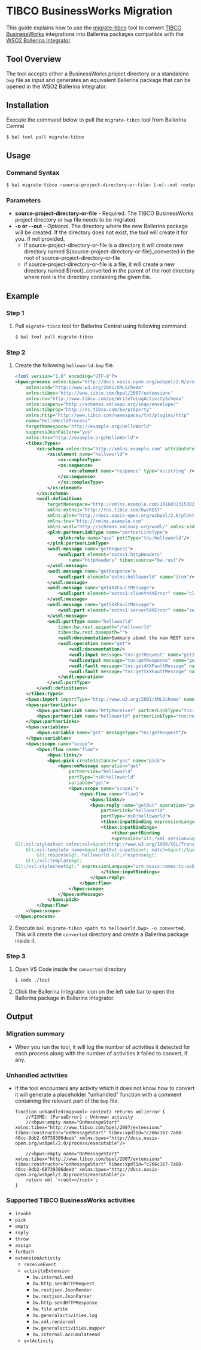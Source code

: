 # TIBCO BusinessWorks Migration
This guide explains how to use the [migrate-tibco](https://central.ballerina.io/wso2/tool_migrate_tibco/latest) tool to convert
[TIBCO BusinessWorks](https://docs.tibco.com/products/tibco-activematrix-businessworks) integrations into Ballerina packages compatible with the [WSO2 Ballerina Integrator](https://wso2.com/integrator/ballerina-integrator).
## Tool Overview

The tool accepts either a BusinessWorks project directory or a standalone `bwp` file as input and generates an equivalent Ballerina package that can be opened in the WSO2 Ballerina Integrator.

## Installation

Execute the command below to pull the `migrate-tibco` tool from Ballerina Central
```bash
$ bal tool pull migrate-tibco
```

## Usage

### Command Syntax

```bash
$ bal migrate-tibco <source-project-directory-or-file> [-o|--out <output-directory>]
```

### Parameters

- **source-project-directory-or-file** - Required. The TIBCO BusinessWorks project directory or `bwp` file needs to be migrated.
- **-o or --out** - *Optional*. The directory where the new Ballerina package will be created. If the directory does not exist, the tool will create it for you. If not provided,
  - If source-project-directory-or-file is a directory it will create new directory named ${source-project-directory-or-file}_converted in the root of source-project-directory-or-file
  - if source-project-directory-or-file is a file, it will create a new directory named ${root}_converted in the parent of the root directory where root is the directory containing the given file.

## Example

### Step 1
1. Pull `migrate-tibco` tool for Ballerina Central using following command.

    ```bash
    $ bal tool pull migrate-tibco
    ```

### Step 2
1. Create the following `helloworld.bwp` file.
    ```xml
    <?xml version="1.0" encoding="UTF-8"?>
    <bpws:process xmlns:bpws="http://docs.oasis-open.org/wsbpel/2.0/process/executable"
        xmlns:xsd="http://www.w3.org/2001/XMLSchema"
        xmlns:tibex="http://www.tibco.com/bpel/2007/extensions"
        xmlns:ns="http://www.tibco.com/pe/WriteToLogActivitySchema"
        xmlns:soapenv="http://schemas.xmlsoap.org/soap/envelope/"
        xmlns:tibprop="http://ns.tibco.com/bw/property"
        xmlns:http="http://www.tibco.com/namespaces/tnt/plugins/http"
        name="HelloWorldProcess"
        targetNamespace="http://example.org/HelloWorld"
        suppressJoinFailure="yes"
        xmlns:tns="http://example.org/HelloWorld">
        <tibex:Types>
            <xs:schema xmlns:tns="http://xmlns.example.com" attributeFormDefault="unqualified" elementFormDefault="qualified" xmlns:xs="http://www.w3.org/2001/XMLSchema">
                <xs:element name="helloworld">
                    <xs:complexType>
                    <xs:sequence>
                        <xs:element name="response" type="xs:string" />
                    </xs:sequence>
                    </xs:complexType>
                </xs:element>
            </xs:schema>
            <wsdl:definitions
                targetNamespace="http://xmlns.example.com/20160323153822PLT"
                xmlns:extns1="http://tns.tibco.com/bw/REST"
                xmlns:plnk="http://docs.oasis-open.org/wsbpel/2.0/plnktype"
                xmlns:tns="http://xmlns.example.com"
                xmlns:wsdl="http://schemas.xmlsoap.org/wsdl/" xmlns:xsd="http://www.w3.org/2001/XMLSchema">
                <plnk:partnerLinkType name="partnerLinkType">
                    <plnk:role name="use" portType="tns:helloworld"/>
                </plnk:partnerLinkType>
                <wsdl:message name="getRequest">
                    <wsdl:part element="extns1:httpHeaders"
                        name="httpHeaders" tibex:source="bw.rest"/>
                </wsdl:message>
                <wsdl:message name="getResponse">
                    <wsdl:part element="extns:helloworld" name="item"/>
                </wsdl:message>
                <wsdl:message name="get4XXFaultMessage">
                    <wsdl:part element="extns1:client4XXError" name="clientError"/>
                </wsdl:message>
                <wsdl:message name="get5XXFaultMessage">
                    <wsdl:part element="extns1:server5XXError" name="serverError"/>
                </wsdl:message>
                <wsdl:portType name="helloworld"
                    tibex:bw.rest.apipath="/helloworld"
                    tibex:bw.rest.basepath="">
                    <wsdl:documentation>Summary about the new REST service.</wsdl:documentation>
                    <wsdl:operation name="get">
                        <wsdl:documentation/>
                        <wsdl:input message="tns:getRequest" name="getInput"/>
                        <wsdl:output message="tns:getResponse" name="getOutput"/>
                        <wsdl:fault message="tns:get4XXFaultMessage" name="clientFault"/>
                        <wsdl:fault message="tns:get5XXFaultMessage" name="serverFault"/>
                    </wsdl:operation>
                </wsdl:portType>
            </wsdl:definitions>
        </tibex:Types>
        <bpws:import importType="http://www.w3.org/2001/XMLSchema" namespace="http://www.tibco.com/namespaces/tnt/plugins/http"/>
        <bpws:partnerLinks>
            <bpws:partnerLink name="HttpReceiver" partnerLinkType="tns:HttpReceiver" myRole="use"/>
            <bpws:partnerLink name="helloworld" partnerLinkType="tns:helloworld" myRole="use"/>
        </bpws:partnerLinks>
        <bpws:variables>
            <bpws:variable name="get" messageType="tns:getRequest"/>
        </bpws:variables>
        <bpws:scope name="scope">
            <bpws:flow name="flow">
                <bpws:links/>
                <bpws:pick createInstance="yes" name="pick">
                    <bpws:onMessage operation="get"
                        partnerLink="helloworld"
                        portType="ns0:helloworld"
                        variable="get">
                        <bpws:scope name="scope1">
                            <bpws:flow name="flow1">
                                <bpws:links/>
                                <bpws:reply name="getOut" operation="get"
                                    partnerLink="helloworld"
                                    portType="ns0:helloworld">
                                    <tibex:inputBinding expressionLanguage="urn:oasis:names:tc:wsbpel:2.0:sublang:xslt1.0">&lt;?xml version="1.0" encoding="UTF-8"?&gt;&lt;xsl:stylesheet xmlns:xsl="http://www.w3.org/1999/XSL/Transform" xmlns:tns="http://xmlns.example.com" version="2.0"&gt;     &lt;xsl:template name="getOut-input" match="/"&gt;         &lt;helloworld&gt; &lt;response&gt; helloworld &lt;/response&gt;&lt;/helloworld&gt;     &lt;/xsl:template&gt; &lt;/xsl:stylesheet&gt;</tibex:inputBinding>
                                    <tibex:inputBindings>
                                        <tibex:partBinding
                                        expression="&lt;?xml version=&quot;1.0&quot; encoding=&quot;UTF-8&quot;?&gt;
    &lt;xsl:stylesheet xmlns:xsl=&quot;http://www.w3.org/1999/XSL/Transform&quot; xmlns:tns=&quot;http://xmlns.example.com&quot; version=&quot;2.0&quot;&gt;
        &lt;xsl:template name=&quot;getOut-input&quot; match=&quot;/&quot;&gt;
            &lt;response&gt; helloworld &lt;/response&gt;
        &lt;/xsl:template&gt;
    &lt;/xsl:stylesheet&gt;" expressionLanguage="urn:oasis:names:tc:wsbpel:2.0:sublang:xslt1.0"/>
                                    </tibex:inputBindings>
                                </bpws:reply>
                            </bpws:flow>
                        </bpws:scope>
                    </bpws:onMessage>
                </bpws:pick>
            </bpws:flow>
        </bpws:scope>
    </bpws:process>
    ```
2. Execute `bal migrate-tibco <path to helloworld.bwp> -o converted`. This will create the `converted` directory and create a Ballerina package inside it.

### Step 3
1. Open VS Code inside the `converted` directory
    ```bash
    $ code ./test
    ```
2. Click the Ballerina Integrator icon on the left side bar to open the Ballerina package in Ballerina Integrator.

## Output

### Migration summary

- When you run the tool, it will log the number of activities it detected for each process along with the number of activities it failed to convert, if any.

### Unhandled activities

- If the tool encounters any activity which it does not know how to convert it will generate a placeholder "unhandled" function with a comment containing the relevant part of the `bwp` file.

    ```ballerina
    function unhandled(map<xml> context) returns xml|error {
        //FIXME: [ParseError] : Unknown activity
        //<bpws:empty name="OnMessageStart" xmlns:tibex="http://www.tibco.com/bpel/2007/extensions" tibex:constructor="onMessageStart" tibex:xpdlId="c266c167-7a80-40cc-9db2-60739386deeb" xmlns:bpws="http://docs.oasis-open.org/wsbpel/2.0/process/executable"/>

        //<bpws:empty name="OnMessageStart" xmlns:tibex="http://www.tibco.com/bpel/2007/extensions" tibex:constructor="onMessageStart" tibex:xpdlId="c266c167-7a80-40cc-9db2-60739386deeb" xmlns:bpws="http://docs.oasis-open.org/wsbpel/2.0/process/executable"/>
        return xml `<root></root>`;
    }
    ```

### Supported TIBCO BusinessWorks activities

- `invoke`
- `pick`
- `empty`
- `reply`
- `throw`
- `assign`
- `forEach`
- `extensionActivity`
  - `receiveEvent`
  - `activityExtension`
    - `bw.internal.end`
    - `bw.http.sendHTTPRequest`
    - `bw.restjson.JsonRender`
    - `bw.restjson.JsonParser`
    - `bw.http.sendHTTPResponse`
    - `bw.file.write`
    - `bw.generalactivities.log`
    - `bw.xml.renderxml`
    - `bw.generalactivities.mapper`
    - `bw.internal.accumulateend`
  - `extActivity`

